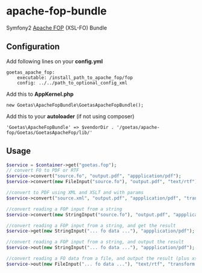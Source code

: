 apache-fop-bundle
==========

Symfony2 [Apache FOP](http://xmlgraphics.apache.org/fop/) (XSL-FO)  Bundle

Configuration
--------------------

Add following lines on your **config.yml**
```
goetas_apache_fop:
    executable: /install_path_to_apache_fop/fop
    config: ../../path_to_optional_config_xml
```


Add this to **AppKernel.php**
```
new Goetas\ApacheFopBundle\GoetasApacheFopBundle();
```

Add this to your **autoloader** (if not using composer)
```
'Goetas\ApacheFopBundle' => $vendorDir . '/goetas/apache-fop/Goetas/GoetasApacheFop/lib/'
```


Usage
--------------------

```php
$service = $container->get("goetas.fop");
// convert FO to PDF or RTF
$service->convert("source.fo", "output.pdf", "appplication/pdf");
$service->convert(new FileInput("source.fo"), "output.pdf", "text/rtf");

//convert to PDF using XML and XSLT and with params
$service->convert("source.xml", "output.pdf", "appplication/pdf", "transform.xsl", array("paramName"=>"paramValue"));

//convert reading a FOP input from a string
$service->convert(new StringInput("source.fo"), "output.pdf", "appplication/pdf");

//convert reading a FOP input from a string, and get the result
$service->get(new StringInput("... fo data ..."), "appplication/pdf");

//convert reading a FOP input from a string, and output the result
$service->out(new StringInput("... fo data ..."), "appplication/pdf");

//convert reading a FO data from a file, and output the result (plus xsl)
$service->out(new FileInput("... fo data ..."), "text/rtf", "transform.xsl", array("paramName"=>"paramValue"));


```
